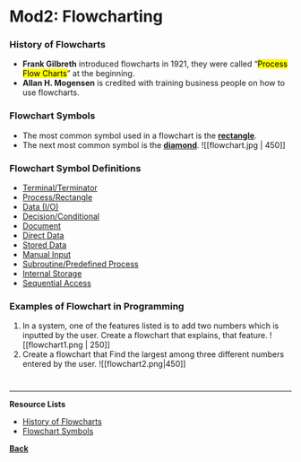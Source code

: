 # Mod2: Flowcharting
### History of Flowcharts
- **Frank Gilbreth** introduced flowcharts in 1921, they were called “<mark class="hltr-blue">Process Flow Charts</mark>” at the beginning.
- **Allan H. Mogensen** is credited with training business people on how to use flowcharts.
### Flowchart Symbols
- The most common symbol used in a flowchart is the **[rectangle](FlowchartRectangle.md)**.
- The next most common symbol is the **[diamond](FlowchartDiamond.md)**.
![[flowchart.jpg | 450]]
### Flowchart Symbol Definitions
- [Terminal/Terminator](FlowchartTerminal.md)
- [Process/Rectangle](FlowchartRectangle.md)
- [Data (I/O)](FlowchartData.md)
- [Decision/Conditional](FlowchartDiamond.md)
- [Document](FlowchartDocument.md)
- [Direct Data](FlowchartDirectData.md)
- [Stored Data](FlowchartStoredData.md)
- [Manual Input](FlowchartManual.md)
- [Subroutine/Predefined Process](FlowchartSubroutineProcess.md)
- [Internal Storage](FlowchartInternalStore.md)
- [Sequential Access](FlowchartSequential.md)

### Examples of Flowchart in Programming
1. In a system, one of the features listed is to add two numbers which is inputted by the user. Create a flowchart that explains, that feature.
	![[flowchart1.png | 250]]
2. Create a flowchart that Find the largest among three different numbers entered by the user.
	![[flowchart2.png|450]]
# 
---
**Resource Lists**
- [History of Flowcharts](https://www.sciencedirect.com/topics/engineering/process-flow-chart#:~:text=The%20flow%20process%20chart%20was,industrial%20engineering%20curricula%20(Wikipedia).)
- [Flowchart Symbols](https://creately.com/blog/diagrams/flowchart-guide-flowchart-tutorial/)

**[Back](COMPROG11LEC.md)**
